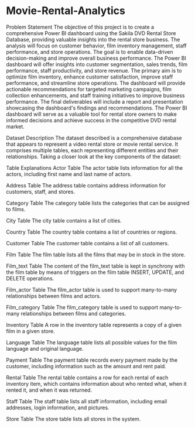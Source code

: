 # Movie-Rental-Analytics
Problem Statement
The objective of this project is to create a comprehensive Power BI dashboard using the Sakila DVD Rental Store Database, providing valuable insights into the rental store business. The analysis will focus on customer behavior, film inventory management, staff performance, and store operations. The goal is to enable data-driven decision-making and improve overall business performance. The Power BI dashboard will offer insights into customer segmentation, sales trends, film performance, staff productivity, and store revenue. The primary aim is to optimize film inventory, enhance customer satisfaction, improve staff performance, and streamline store operations. The dashboard will provide actionable recommendations for targeted marketing campaigns, film collection enhancements, and staff training initiatives to improve business performance. The final deliverables will include a report and presentation showcasing the dashboard's findings and recommendations. The Power BI dashboard will serve as a valuable tool for rental store owners to make informed decisions and achieve success in the competitive DVD rental market.

Dataset Description
The dataset described is a comprehensive database that appears to represent a video rental store or movie rental service. It comprises multiple tables, each representing different entities and their relationships. Taking a closer look at the key components of the dataset:

Table Explanations
Actor Table
The actor table lists information for all the actors, including first name and last name of actors.

Address Table
The address table contains address information for customers, staff, and stores.

Category Table
The category table lists the categories that can be assigned to films.

City Table
The city table contains a list of cities.

Country Table
The country table contains a list of countries or regions.

Customer Table
The customer table contains a list of all customers.

Film Table
The film table lists all the films that may be in stock in the store.

Film_text Table
The content of the film_text table is kept in synchrony with the film table by means of triggers on the film table INSERT, UPDATE, and DELETE operations.

Film_actor Table
The film_actor table is used to support many-to-many relationships between films and actors.

Film_category Table
The film_category table is used to support many-to-many relationships between films and categories.

Inventory Table
A row in the inventory table represents a copy of a given film in a given store.

Language Table
The language table lists all possible values for the film language and original language.

Payment Table
The payment table records every payment made by the customer, including information such as the amount and rent paid.

Rental Table
The rental table contains a row for each rental of each inventory item, which contains information about who rented what, when it rented it, and when it was returned.

Staff Table
The staff table lists all staff information, including email addresses, login information, and pictures.

Store Table
The store table lists all stores in the system.
